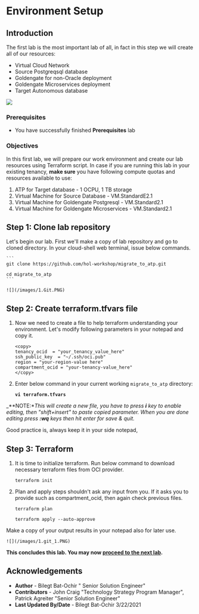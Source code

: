 # Environment Setup

## Introduction

The first lab is the most important lab of all, in fact in this step we will create all of our resources:

- Virtual Cloud Network
- Source Postgreqsql database
- Goldengate for non-Oracle deployment
- Goldengate Microservices deployment
- Target Autonomous database

![](/files/architecture.png)

### Prerequisites

* You have successfully finished **Prerequisites** lab

### Objectives

In this first lab, we will prepare our work environment and create our lab resources using Terraform script.
In case if you are running this lab in your existing tenancy, **make sure** you have following compute quotas and resources available to use:

1. ATP for Target database - 1 OCPU, 1 TB storage
2. Virtual Machine for Source Database - VM.StandardE2.1
3. Virtual Machine for Goldengate Postgresql - VM.Standard2.1  
4. Virtual Machine for Goldengate Microservices - VM.Standard2.1

## **Step 1**: Clone lab repository

Let's begin our lab. First we'll make a copy of lab repository and go to cloned directory. In your cloud-shell web terminal, issue below commands.

	```
	git clone https://github.com/hol-workshop/migrate_to_atp.git

	cd migrate_to_atp
	```

	![](/images/1.Git.PNG)

## **Step 2**: Create terraform.tfvars file

1. Now we need to create a file to help terraform understanding your environment. Let's modify following parameters in your notepad and copy it.

	```
	<copy>
	tenancy_ocid  = "your_tenancy_value_here"
	ssh_public_key  = "~/.ssh/oci.pub"
	region = "your-region-value here"
	compartment_ocid = "your-tenancy-value_here"
	</copy>
	```

2. Enter below command in your current working `migrate_to_atp` directory:

	**`vi terraform.tfvars`**

_**NOTE:**This will create a new file, you have to press **i** key to enable editing, then "shift+insert" to paste copied parameter. When you are done editing press **:wq** keys then hit enter for save & quit.*

Good practice is, always keep it in your side notepad,

## **Step 3**: Terraform 

1. It is time to initialize terraform. Run below command to download necessary terraform files from OCI provider.

	```
	terraform init
	```

2. Plan and apply steps shouldn't ask any input from you. If it asks you to provide such as compartment_ocid, then again check previous files.

	```
	terraform plan

	terraform apply --auto-approve
	``` 

Make a copy of your output results in your notepad also for later use.

	![](/images/1.git_1.PNG)


**This concludes this lab. You may now [proceed to the next lab](#next).**

## Acknowledgements

* **Author** - Bilegt Bat-Ochir " Senior Solution Engineer"
* **Contributors** - John Craig "Technology Strategy Program Manager", Patrick Agreiter "Senior Solution Engineer"
* **Last Updated By/Date** - Bilegt Bat-Ochir 3/22/2021